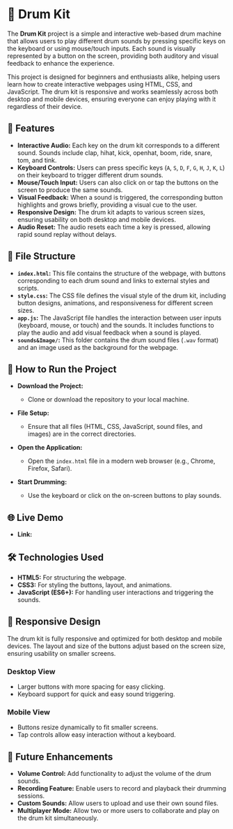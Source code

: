 # 🥁 Drum Kit

The **Drum Kit** project is a simple and interactive web-based drum machine that allows users to play different drum sounds by pressing specific keys on the keyboard or using mouse/touch inputs. Each sound is visually represented by a button on the screen, providing both auditory and visual feedback to enhance the experience.

This project is designed for beginners and enthusiasts alike, helping users learn how to create interactive webpages using HTML, CSS, and JavaScript. The drum kit is responsive and works seamlessly across both desktop and mobile devices, ensuring everyone can enjoy playing with it regardless of their device.

## 🎵 Features

- **Interactive Audio:** Each key on the drum kit corresponds to a different sound. Sounds include clap, hihat, kick, openhat, boom, ride, snare, tom, and tink.
- **Keyboard Controls:** Users can press specific keys (`A`, `S`, `D`, `F`, `G`, `H`, `J`, `K`, `L`) on their keyboard to trigger different drum sounds.
- **Mouse/Touch Input:** Users can also click on or tap the buttons on the screen to produce the same sounds.
- **Visual Feedback:** When a sound is triggered, the corresponding button highlights and grows briefly, providing a visual cue to the user.
- **Responsive Design:** The drum kit adapts to various screen sizes, ensuring usability on both desktop and mobile devices.
- **Audio Reset:** The audio resets each time a key is pressed, allowing rapid sound replay without delays.

## 📂 File Structure

- **`index.html`:** This file contains the structure of the webpage, with buttons corresponding to each drum sound and links to external styles and scripts.
- **`style.css`:** The CSS file defines the visual style of the drum kit, including button designs, animations, and responsiveness for different screen sizes.
- **`app.js`:** The JavaScript file handles the interaction between user inputs (keyboard, mouse, or touch) and the sounds. It includes functions to play the audio and add visual feedback when a sound is played.
- **`sounds&Image/`:** This folder contains the drum sound files (`.wav` format) and an image used as the background for the webpage.

## 🚀 How to Run the Project

- **Download the Project:**

  - Clone or download the repository to your local machine.

- **File Setup:**

  - Ensure that all files (HTML, CSS, JavaScript, sound files, and images) are in the correct directories.

- **Open the Application:**

  - Open the `index.html` file in a modern web browser (e.g., Chrome, Firefox, Safari).

- **Start Drumming:**
  - Use the keyboard or click on the on-screen buttons to play sounds.

## 🌐 Live Demo

- **Link:**

## 🛠 Technologies Used

- **HTML5:** For structuring the webpage.
- **CSS3:** For styling the buttons, layout, and animations.
- **JavaScript (ES6+):** For handling user interactions and triggering the sounds.

## 📱 Responsive Design

The drum kit is fully responsive and optimized for both desktop and mobile devices. The layout and size of the buttons adjust based on the screen size, ensuring usability on smaller screens.

### Desktop View

- Larger buttons with more spacing for easy clicking.
- Keyboard support for quick and easy sound triggering.

### Mobile View

- Buttons resize dynamically to fit smaller screens.
- Tap controls allow easy interaction without a keyboard.

## 🔧 Future Enhancements

- **Volume Control:** Add functionality to adjust the volume of the drum sounds.
- **Recording Feature:** Enable users to record and playback their drumming sessions.
- **Custom Sounds:** Allow users to upload and use their own sound files.
- **Multiplayer Mode:** Allow two or more users to collaborate and play on the drum kit simultaneously.
